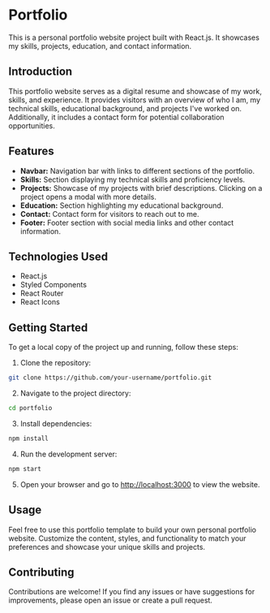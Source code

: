 # Portfolio

This is a personal portfolio website project built with React.js. It showcases my skills, projects, education, and contact information.


## Introduction

This portfolio website serves as a digital resume and showcase of my work, skills, and experience. It provides visitors with an overview of who I am, my technical skills, educational background, and projects I've worked on. Additionally, it includes a contact form for potential collaboration opportunities.


## Features

- **Navbar:** Navigation bar with links to different sections of the portfolio.
- **Skills:** Section displaying my technical skills and proficiency levels.
- **Projects:** Showcase of my projects with brief descriptions. Clicking on a project opens a modal with more details.
- **Education:** Section highlighting my educational background.
- **Contact:** Contact form for visitors to reach out to me.
- **Footer:** Footer section with social media links and other contact information.


## Technologies Used

- React.js
- Styled Components
- React Router
- React Icons


## Getting Started

To get a local copy of the project up and running, follow these steps:

1. Clone the repository:

```bash
git clone https://github.com/your-username/portfolio.git
```

2. Navigate to the project directory:

```bash
cd portfolio
```

3. Install dependencies:

```bash
npm install
```

4. Run the development server:

```bash
npm start
```

5. Open your browser and go to [http://localhost:3000](http://localhost:3000) to view the website.

## Usage

Feel free to use this portfolio template to build your own personal portfolio website. Customize the content, styles, and functionality to match your preferences and showcase your unique skills and projects.

## Contributing

Contributions are welcome! If you find any issues or have suggestions for improvements, please open an issue or create a pull request.
 
